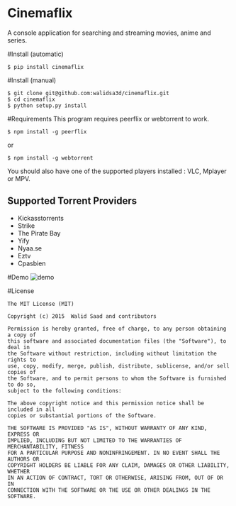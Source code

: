 # Cinemaflix
A console application for searching and streaming movies, anime and series.

#Install (automatic)
```
$ pip install cinemaflix
```
#Install (manual)
```
$ git clone git@github.com:walidsa3d/cinemaflix.git
$ cd cinemaflix
$ python setup.py install
```
#Requirements
This program requires peerflix or webtorrent to work.
```
$ npm install -g peerflix
```
or
```
$ npm install -g webtorrent
```
You should also have one of the supported players installed : VLC, Mplayer or MPV.

## Supported Torrent Providers
- Kickasstorrents
- Strike
- The Pirate Bay
- Yify
- Nyaa.se
- Eztv
- Cpasbien

#Demo
![demo](https://cloud.githubusercontent.com/assets/821918/10253063/3cbba214-6933-11e5-9674-8aae44013463.gif)

#License
```
The MIT License (MIT)

Copyright (c) 2015  Walid Saad and contributors

Permission is hereby granted, free of charge, to any person obtaining a copy of
this software and associated documentation files (the "Software"), to deal in
the Software without restriction, including without limitation the rights to
use, copy, modify, merge, publish, distribute, sublicense, and/or sell copies of
the Software, and to permit persons to whom the Software is furnished to do so,
subject to the following conditions:

The above copyright notice and this permission notice shall be included in all
copies or substantial portions of the Software.

THE SOFTWARE IS PROVIDED "AS IS", WITHOUT WARRANTY OF ANY KIND, EXPRESS OR
IMPLIED, INCLUDING BUT NOT LIMITED TO THE WARRANTIES OF MERCHANTABILITY, FITNESS
FOR A PARTICULAR PURPOSE AND NONINFRINGEMENT. IN NO EVENT SHALL THE AUTHORS OR
COPYRIGHT HOLDERS BE LIABLE FOR ANY CLAIM, DAMAGES OR OTHER LIABILITY, WHETHER
IN AN ACTION OF CONTRACT, TORT OR OTHERWISE, ARISING FROM, OUT OF OR IN
CONNECTION WITH THE SOFTWARE OR THE USE OR OTHER DEALINGS IN THE SOFTWARE.
```